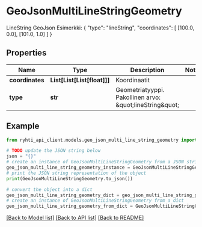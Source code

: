 # GeoJsonMultiLineStringGeometry

LineString GeoJson    Esimerkki: { \"type\": \"lineString\", \"coordinates\": [ [100.0, 0.0], [101.0, 1.0] ] }

## Properties

Name | Type | Description | Notes
------------ | ------------- | ------------- | -------------
**coordinates** | **List[List[List[float]]]** | Koordinaatit | 
**type** | **str** | Geometriatyyppi. Pakollinen arvo: \&quot;lineString\&quot; | 

## Example

```python
from ryhti_api_client.models.geo_json_multi_line_string_geometry import GeoJsonMultiLineStringGeometry

# TODO update the JSON string below
json = "{}"
# create an instance of GeoJsonMultiLineStringGeometry from a JSON string
geo_json_multi_line_string_geometry_instance = GeoJsonMultiLineStringGeometry.from_json(json)
# print the JSON string representation of the object
print(GeoJsonMultiLineStringGeometry.to_json())

# convert the object into a dict
geo_json_multi_line_string_geometry_dict = geo_json_multi_line_string_geometry_instance.to_dict()
# create an instance of GeoJsonMultiLineStringGeometry from a dict
geo_json_multi_line_string_geometry_from_dict = GeoJsonMultiLineStringGeometry.from_dict(geo_json_multi_line_string_geometry_dict)
```
[[Back to Model list]](../README.md#documentation-for-models) [[Back to API list]](../README.md#documentation-for-api-endpoints) [[Back to README]](../README.md)


